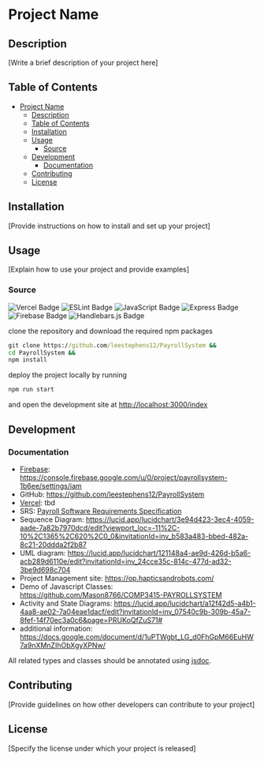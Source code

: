 # Project Name

## Description

[Write a brief description of your project here]

## Table of Contents

- [Project Name](#project-name)
  - [Description](#description)
  - [Table of Contents](#table-of-contents)
  - [Installation](#installation)
  - [Usage](#usage)
    - [Source](#source)
  - [Development](#development)
    - [Documentation](#documentation)
  - [Contributing](#contributing)
  - [License](#license)

## Installation

[Provide instructions on how to install and set up your project]

## Usage

[Explain how to use your project and provide examples]

### Source

![Vercel Badge](https://img.shields.io/badge/Vercel-000?logo=vercel&logoColor=fff&style=for-the-badge)
![ESLint Badge](https://img.shields.io/badge/ESLint-4B32C3?logo=eslint&logoColor=fff&style=for-the-badge)
![JavaScript Badge](https://img.shields.io/badge/JavaScript-F7DF1E?logo=javascript&logoColor=000&style=for-the-badge)
![Express Badge](https://img.shields.io/badge/Express-000?logo=express&logoColor=fff&style=for-the-badge)
![Firebase Badge](https://img.shields.io/badge/Firebase-FFCA28?logo=firebase&logoColor=000&style=for-the-badge)
![Handlebars.js Badge](https://img.shields.io/badge/Handlebars.js-000?logo=handlebarsdotjs&logoColor=fff&style=for-the-badge)

clone the repository and download the required npm packages

```cmd
git clone https://github.com/leestephens12/PayrollSystem &&
cd PayrollSystem &&
npm install
```

deploy the project locally by running

```cmd
npm run start
```

and open the development site at <http://localhost:3000/index>

## Development

### Documentation

- [Firebase](https://firebase.google.com/docs/firestore/quickstart?hl=en): https://console.firebase.google.com/u/0/project/payrollsystem-1b6ee/settings/iam
- GitHub: https://github.com/leestephens12/PayrollSystem
- [Vercel](https://vercel.com/docs/getting-started-with-vercel): tbd
- SRS: [Payroll Software Requirements Specification](https://docs.google.com/document/d/1giVTS3RIsNKzhANURo-H77hj-Rq5daoU/edit#heading=h.gjdgxs)
- Sequence Diagram: https://lucid.app/lucidchart/3e94d423-3ec4-4059-aade-7a82b7970dcd/edit?viewport_loc=-11%2C-10%2C1365%2C620%2C0_0&invitationId=inv_b583a483-bbed-482a-8c21-20ddda2f2b87
- UML diagram: https://lucid.app/lucidchart/121148a4-ae9d-426d-b5a6-acb289d6110e/edit?invitationId=inv_24cce35c-814c-477d-ad32-3be9d698c704
- Project Management site: https://op.hapticsandrobots.com/
- Demo of Javascript Classes: https://github.com/Mason8766/COMP3415-PAYROLLSYSTEM
- Activity and State Diagrams: https://lucid.app/lucidchart/a12f42d5-a4b1-4aa8-ae02-7a04eae1dacf/edit?invitationId=inv_07540c9b-309b-45a7-8fef-14f70ec3a0c6&page=PRUKoQfZuS71#
- additional information: https://docs.google.com/document/d/1uPTWgbt_LG_d0FhGpM66EuHW7a9nXMnZIhObXgyXPNw/



All related types and classes should be annotated using [jsdoc](https://jsdoc.app/).

## Contributing

[Provide guidelines on how other developers can contribute to your project]

## License

[Specify the license under which your project is released]
